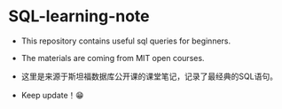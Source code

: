 # SQL-learning-note
* This repository contains useful sql queries for beginners.
* The materials are coming from MIT open courses.

* 这里是来源于斯坦福数据库公开课的课堂笔记，记录了最经典的SQL语句。
* Keep update！😁

